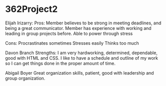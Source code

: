 
# 362Project2

Elijah Irizarry:
Pros:
Member believes to be strong in meeting deadlines,
and being a great communicator. Member has experience
with working and leading in group projects before. Able
to power through stress

Cons:
Procrastinates sometimes
Stresses easily
Thinks too much

Davon Branch
Strengths: I am very hardworking, determined, dependable, good with HTML and CSS. I like to have a schedule and outline of my work so I can get things done in the proper amount of time.

Abigail Boyer
Great organization skills, patient, good with leadership and group organization. 
